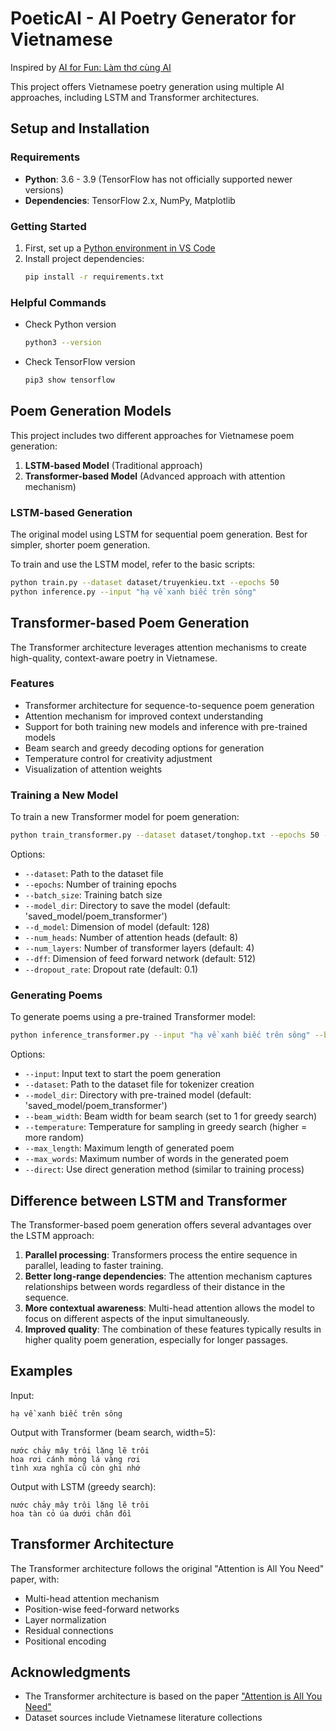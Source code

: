 # PoeticAI - AI Poetry Generator for Vietnamese

Inspired by [AI for Fun: Làm thơ cùng AI](https://tiensu.github.io/blog/84_make_poem_with_ai/)

This project offers Vietnamese poetry generation using multiple AI approaches, including LSTM and Transformer architectures.

## Setup and Installation

### Requirements

- **Python**: 3.6 - 3.9 (TensorFlow has not officially supported newer versions)
- **Dependencies**: TensorFlow 2.x, NumPy, Matplotlib

### Getting Started

1. First, set up a [Python environment in VS Code](https://code.visualstudio.com/docs/python/environments)
2. Install project dependencies:
   ```bash
   pip install -r requirements.txt
   ```

### Helpful Commands

- Check Python version
  ```bash
  python3 --version
  ```

- Check TensorFlow version
  ```bash
  pip3 show tensorflow
  ```

## Poem Generation Models

This project includes two different approaches for Vietnamese poem generation:

1. **LSTM-based Model** (Traditional approach)
2. **Transformer-based Model** (Advanced approach with attention mechanism)

### LSTM-based Generation

The original model using LSTM for sequential poem generation. Best for simpler, shorter poem generation.

To train and use the LSTM model, refer to the basic scripts:
```bash
python train.py --dataset dataset/truyenkieu.txt --epochs 50
python inference.py --input "hạ về xanh biếc trên sông"
```

## Transformer-based Poem Generation

The Transformer architecture leverages attention mechanisms to create high-quality, context-aware poetry in Vietnamese.

### Features

- Transformer architecture for sequence-to-sequence poem generation
- Attention mechanism for improved context understanding
- Support for both training new models and inference with pre-trained models
- Beam search and greedy decoding options for generation
- Temperature control for creativity adjustment
- Visualization of attention weights

### Training a New Model

To train a new Transformer model for poem generation:

```bash
python train_transformer.py --dataset dataset/tonghop.txt --epochs 50 --batch_size 64
```

Options:
- `--dataset`: Path to the dataset file
- `--epochs`: Number of training epochs
- `--batch_size`: Training batch size
- `--model_dir`: Directory to save the model (default: 'saved_model/poem_transformer')
- `--d_model`: Dimension of model (default: 128)
- `--num_heads`: Number of attention heads (default: 8)
- `--num_layers`: Number of transformer layers (default: 4)
- `--dff`: Dimension of feed forward network (default: 512)
- `--dropout_rate`: Dropout rate (default: 0.1)

### Generating Poems

To generate poems using a pre-trained Transformer model:

```bash
python inference_transformer.py --input "hạ về xanh biếc trên sông" --beam_width 5
```

Options:
- `--input`: Input text to start the poem generation
- `--dataset`: Path to the dataset file for tokenizer creation
- `--model_dir`: Directory with pre-trained model (default: 'saved_model/poem_transformer')
- `--beam_width`: Beam width for beam search (set to 1 for greedy search)
- `--temperature`: Temperature for sampling in greedy search (higher = more random)
- `--max_length`: Maximum length of generated poem
- `--max_words`: Maximum number of words in the generated poem
- `--direct`: Use direct generation method (similar to training process)

## Difference between LSTM and Transformer

The Transformer-based poem generation offers several advantages over the LSTM approach:

1. **Parallel processing**: Transformers process the entire sequence in parallel, leading to faster training.
2. **Better long-range dependencies**: The attention mechanism captures relationships between words regardless of their distance in the sequence.
3. **More contextual awareness**: Multi-head attention allows the model to focus on different aspects of the input simultaneously.
4. **Improved quality**: The combination of these features typically results in higher quality poem generation, especially for longer passages.

## Examples

Input:
```
hạ về xanh biếc trên sông
```

Output with Transformer (beam search, width=5):
```
nước chảy mây trôi lặng lẽ trôi
hoa rơi cánh mỏng lá vàng rơi
tình xưa nghĩa cũ còn ghi nhớ
```

Output with LSTM (greedy search):
```
nước chảy mây trôi lặng lẽ trôi
hoa tàn cỏ úa dưới chân đồi
```

## Transformer Architecture

The Transformer architecture follows the original "Attention is All You Need" paper, with:
- Multi-head attention mechanism
- Position-wise feed-forward networks
- Layer normalization
- Residual connections
- Positional encoding

## Acknowledgments

- The Transformer architecture is based on the paper ["Attention is All You Need"](https://arxiv.org/abs/1706.03762)
- Dataset sources include Vietnamese literature collections